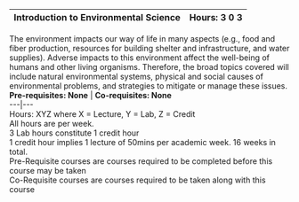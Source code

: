 **Introduction to Environmental Science** | **Hours: 3 0 3**  
---|---  
The environment impacts our way of life in many aspects (e.g., food and fiber production, resources for building shelter and infrastructure, and water supplies). Adverse impacts to this environment affect the well-being of humans and other living organisms. Therefore, the broad topics covered will include natural environmental systems, physical and social causes of environmental problems, and strategies to mitigate or manage these issues.
**Pre-requisites: None** | **Co-requisites: None**  
---|---  
Hours: XYZ where X = Lecture, Y = Lab, Z = Credit  
All hours are per week.  
3 Lab hours constitute 1 credit hour  
1 credit hour implies 1 lecture of 50mins per academic week. 16 weeks in total.  
Pre-Requisite courses are courses required to be completed before this course may be taken  
Co-Requisite courses are courses required to be taken along with this course
